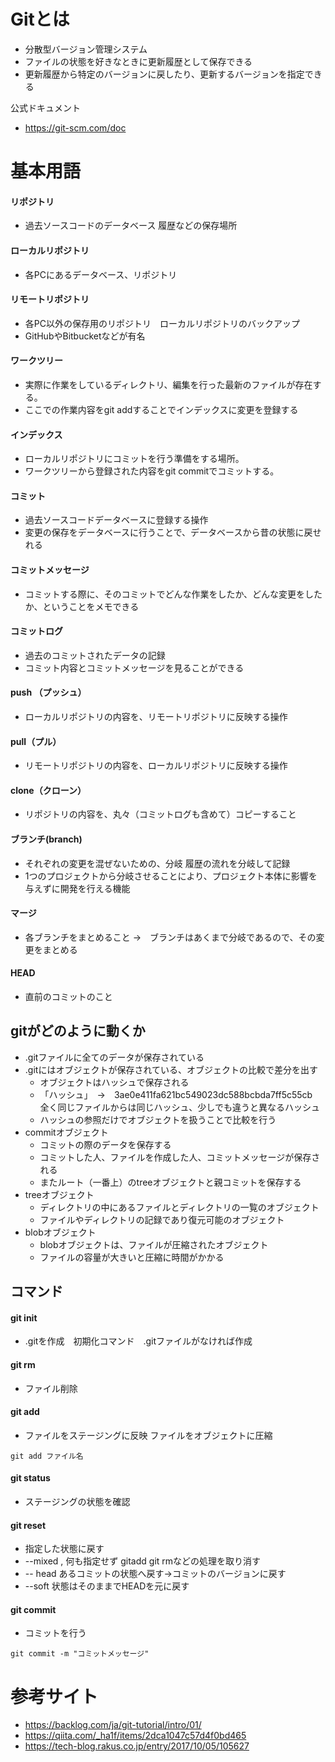 # Gitとは
* 分散型バージョン管理システム
* ファイルの状態を好きなときに更新履歴として保存できる
* 更新履歴から特定のバージョンに戻したり、更新するバージョンを指定できる

公式ドキュメント 
* https://git-scm.com/doc

# 基本用語

#### リポジトリ
* 過去ソースコードのデータベース 履歴などの保存場所

#### ローカルリポジトリ
* 各PCにあるデータベース、リポジトリ

#### リモートリポジトリ
* 各PC以外の保存用のリポジトリ　ローカルリポジトリのバックアップ
* GitHubやBitbucketなどが有名

#### ワークツリー
* 実際に作業をしているディレクトリ、編集を行った最新のファイルが存在する。
* ここでの作業内容をgit addすることでインデックスに変更を登録する

#### インデックス
* ローカルリポジトリにコミットを行う準備をする場所。
* ワークツリーから登録された内容をgit commitでコミットする。

#### コミット
* 過去ソースコードデータベースに登録する操作
* 変更の保存をデータベースに行うことで、データベースから昔の状態に戻せれる

#### コミットメッセージ
* コミットする際に、そのコミットでどんな作業をしたか、どんな変更をしたか、ということをメモできる

#### コミットログ
* 過去のコミットされたデータの記録
* コミット内容とコミットメッセージを見ることができる

#### push （プッシュ）
* ローカルリポジトリの内容を、リモートリポジトリに反映する操作

#### pull（プル）
* リモートリポジトリの内容を、ローカルリポジトリに反映する操作

#### clone（クローン）
* リポジトリの内容を、丸々（コミットログも含めて）コピーすること

#### ブランチ(branch)
* それぞれの変更を混ぜないための、分岐 履歴の流れを分岐して記録
* 1つのプロジェクトから分岐させることにより、プロジェクト本体に影響を与えずに開発を行える機能

#### マージ
* 各ブランチをまとめること →　ブランチはあくまで分岐であるので、その変更をまとめる

#### HEAD 
* 直前のコミットのこと

## gitがどのように動くか
* .gitファイルに全てのデータが保存されている
* .gitにはオブジェクトが保存されている、オブジェクトの比較で差分を出す
  * オブジェクトはハッシュで保存される
  * 「ハッシュ」　→　3ae0e411fa621bc549023dc588bcbda7ff5c55cb　　全く同じファイルからは同じハッシュ、少しでも違うと異なるハッシュ
  * ハッシュの参照だけでオブジェクトを扱うことで比較を行う
* commitオブジェクト
  * コミットの際のデータを保存する
  * コミットした人、ファイルを作成した人、コミットメッセージが保存される
  * またルート（一番上）のtreeオブジェクトと親コミットを保存する
* treeオブジェクト
  * ディレクトリの中にあるファイルとディレクトリの一覧のオブジェクト
  * ファイルやディレクトリの記録であり復元可能のオブジェクト
* blobオブジェクト
  * blobオブジェクトは、ファイルが圧縮されたオブジェクト
  * ファイルの容量が大きいと圧縮に時間がかかる
  
## コマンド
#### git init
* .gitを作成　初期化コマンド　.gitファイルがなければ作成

#### git rm
* ファイル削除

#### git add
* ファイルをステージングに反映 ファイルをオブジェクトに圧縮
```
git add ファイル名
```
#### git status
* ステージングの状態を確認

#### git reset
* 指定した状態に戻す
* --mixed , 何も指定せず  gitadd git rmなどの処理を取り消す
* -- head あるコミットの状態へ戻す→コミットのバージョンに戻す
* --soft  状態はそのままでHEADを元に戻す

#### git commit 
* コミットを行う
```
git commit -m "コミットメッセージ"
```



# 参考サイト
* https://backlog.com/ja/git-tutorial/intro/01/
* https://qiita.com/_ha1f/items/2dca1047c57d4f0bd465
* https://tech-blog.rakus.co.jp/entry/2017/10/05/105627
